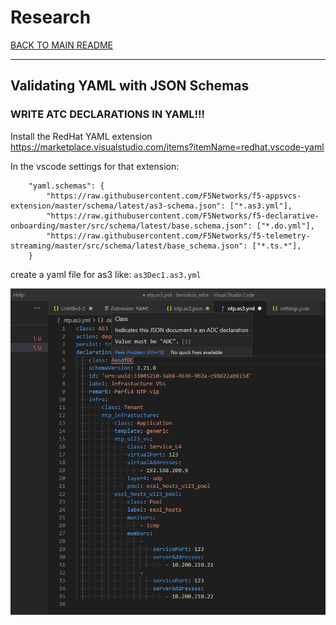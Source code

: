 


# Research

[BACK TO MAIN README](../README.md)

---
## Validating YAML with JSON Schemas

### WRITE ATC DECLARATIONS IN YAML!!!



Install the RedHat YAML extension
https://marketplace.visualstudio.com/items?itemName=redhat.vscode-yaml


In the vscode settings for that extension:
```
    "yaml.schemas": {
        "https://raw.githubusercontent.com/F5Networks/f5-appsvcs-extension/master/schema/latest/as3-schema.json": ["*.as3.yml"],
        "https://raw.githubusercontent.com/F5Networks/f5-declarative-onboarding/master/src/schema/latest/base.schema.json": ["*.do.yml"],
        "https://raw.githubusercontent.com/F5Networks/f5-telemetry-streaming/master/src/schema/latest/base_schema.json": ["*.ts.*"],
    }
```

create a yaml file for as3 like: `as3Dec1.as3.yml `



![example1](./images/as3SchemaInYaml.PNG)